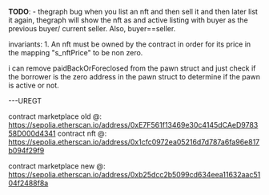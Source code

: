 ________TODO________:
    - thegraph bug when you list an nft and then sell it and then later list it again, thegraph will show the nft as and active listing with buyer as the previous buyer/ current seller. Also, buyer==seller.

invariants:
    1. An nft must be owned by the contract in order for its price in the mapping "s_nftPrice" to be non zero.

i can remove paidBackOrForeclosed from the pawn struct and just check if the borrower is the zero address in the pawn struct to determine if the pawn is active or not.

---UREGT


contract marketplace old @: https://sepolia.etherscan.io/address/0xE7F561f13469e30c4145dCAeD978358D000d4341
contract nft @: https://sepolia.etherscan.io/address/0x1cfc0972ea05216d7d787a6fa96e817b094f29f9

contract marketplace new @: https://sepolia.etherscan.io/address/0xb25dcc2b5099cd634eea11632aac5104f2488f8a

